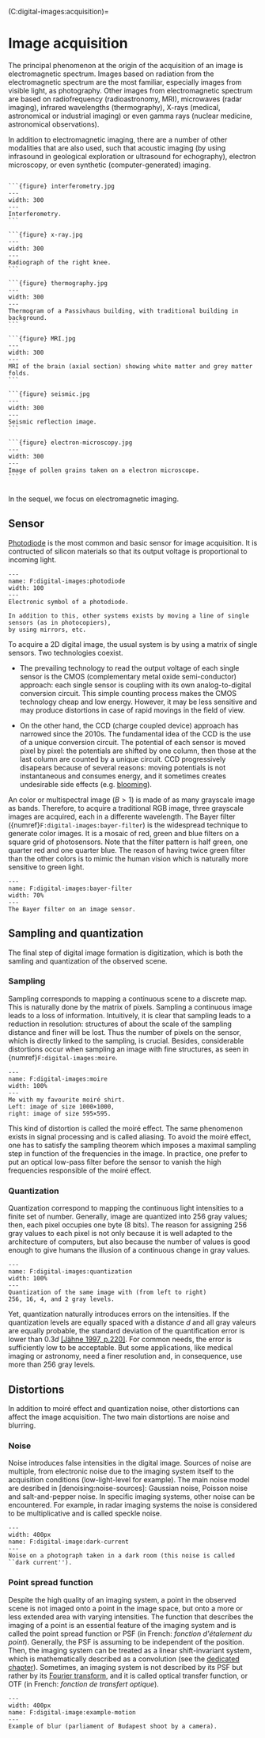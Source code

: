(C:digital-images:acquisition)=
# Image acquisition

<!--
Évoquer dans chaque section les particularités liées aux différents types d'images :
- niveau de gris, multispectral/hyperspectal
- visible, IR ou même non électromagnétique
- tomographie, PET, IRM, scanner
- Computational photography (New cameras do not capture photons;they compute pictures)
  + flutter shutter
- interférométrie
- SKA (utile aussi pour la fabrication d'une image avec un capteur non classique)
- radar
- Example on Acoustic Images
-->

The principal phenomenon at the origin of the acquisition of an image is electromagnetic spectrum.
Images based on radiation from the electromagnetic spectrum are the most familiar,
especially images from visible light, as photography.
Other images from electromagnetic spectrum are based on
radiofrequency (radioastronomy, MRI),
microwaves (radar imaging),
infrared wavelengths (thermography),
X-rays (medical, astronomical or industrial imaging)
or even gamma rays (nuclear medicine, astronomical observations).

In addition to electromagnetic imaging, there are a number of other modalities that are also used,
such that
acoustic imaging (by using infrasound in geological exploration or ultrasound for echography),
electron microscopy,
or even synthetic (computer-generated) imaging.



````{dropdown} Examples of image modalities

```{figure} interferometry.jpg
---
width: 300
---
Interferometry.
```

```{figure} x-ray.jpg
---
width: 300
---
Radiograph of the right knee.
```

```{figure} thermography.jpg
---
width: 300
---
Thermogram of a Passivhaus building, with traditional building in background.
```

```{figure} MRI.jpg
---
width: 300
---
MRI of the brain (axial section) showing white matter and grey matter folds.
```

```{figure} seismic.jpg
---
width: 300
---
Seismic reflection image.
```

```{figure} electron-microscopy.jpg
---
width: 300
---
Image of pollen grains taken on a electron microscope.
```


````




In the sequel, we focus on electromagnetic imaging.


## Sensor

[Photodiode](https://en.wikipedia.org/wiki/Photodiode) is the most common and basic sensor for image acquisition.
It is contructed of silicon materials so that its output voltage is proportional to incoming light.

```{figure} photodiode.svg
---
name: F:digital-images:photodiode
width: 100
---
Electronic symbol of a photodiode.
```

```{margin}
In addition to this, other systems exists by moving a line of single sensors (as in photocopiers),
by using mirrors, etc.
```

To acquire a 2D digital image, the usual system is by using a matrix of single sensors.
Two technologies coexist.

* The prevailing technology to read the output voltage of each single sensor is the CMOS
  (complementary metal oxide semi-conductor) approach:
  each single sensor is coupling with its own analog-to-digital conversion circuit.
  This simple counting process makes the CMOS technology cheap and low energy.
  However, it may be less sensitive and may produce distortions
  in case of rapid movings in the field of view.
  
  <!-- illustration du CMOS -->

* On the other hand, the CCD (charge coupled device) approach has narrowed since the 2010s.
  The fundamental idea of the CCD is the use of a unique conversion circuit.
  The potential of each sensor is moved pixel by pixel: the potentials are shifted by one column,
  then those at the last column are counted by a unique circuit.
  CCD progressively disapears because of several reasons:
  moving potentials is not instantaneous and consumes energy,
  and it sometimes creates undesirable side effects
  (e.g. [blooming](https://upload.wikimedia.org/wikipedia/commons/0/01/Blooming_example.jpg)).
  
  <!-- illustration du CCD -->
  
<!-- In some applications, the photodiodes in the sensor matrix are not arranged on a rectangular grid -->

An color or multispectral image ($B>1$) is made of as many grayscale image as bands.
Therefore, to acquire a traditional RGB image, three grayscale images are acquired,
each in a differente wavelength.
The Bayer filter ({numref}`F:digital-images:bayer-filter`) is the widespread technique to generate color images.
It is a mosaic of red, green and blue filters on a square grid of photosensors.
Note that the filter pattern is half green, one quarter red and one quarter blue.
The reason of having twice green filter than the other colors is to mimic the human vision
which is naturally more sensitive to green light.

```{figure} bayer-filter.svg
---
name: F:digital-images:bayer-filter
width: 70%
---
The Bayer filter on an image sensor.
```


## Sampling and quantization

<!-- compressive sensing -->

The final step of digital image formation is digitization,
which is both the samling and quantization of the observed scene.

### Sampling

Sampling corresponds to mapping a continuous scene to a discrete map.
This is naturally done by the matrix of pixels.
Sampling a continuous image leads to a loss of information.
Intuitively, it is clear that sampling leads to a reduction in resolution:
structures of about the scale of the sampling distance and finer will be lost.
Thus the number of pixels on the sensor, which is directly linked to the sampling, is crucial.
Besides, considerable distortions occur when sampling an image with fine structures,
as seen in {numref}`F:digital-images:moire`.

```{figure} moire.jpg
---
name: F:digital-images:moire
width: 100%
---
Me with my favourite moiré shirt.
Left: image of size 1000×1000,
right: image of size 595×595.
```

This kind of distortion is called the moiré effect.
The same phenomenon exists in signal processing and is called aliasing.
To avoid the moiré effect, one has to satisfy the sampling theorem
which imposes a maximal sampling step in function of the frequencies in the image.
In practice, one prefer to put an optical low-pass filter before the sensor
to vanish the high frequencies responsible of the moiré effect.


### Quantization

Quantization correspond to mapping the continuous light intensities to a finite set of number.
Generally, image are quantized into 256 gray values; then, each pixel occupies one byte (8 bits).
The reason for assigning 256 gray values to each pixel is
not only because it is well adapted to the architecture of computers,
but also because the number of values is good enough to give humans
the illusion of a continuous change in gray values.

```{figure} quantization.png
---
name: F:digital-images:quantization
width: 100%
---
Quantization of the same image with (from left to right)
256, 16, 4, and 2 gray levels.
```

Yet, quantization naturally introduces errors on the intensities.
If the quantization levels are equally spaced with a distance $d$
and all gray valeurs are equally probable,
the standard deviation of the quantification error is lower than $0.3d$
[[Jähne 1997, p.220]](B:digital-images:Jahne1997).
For common needs, the error is sufficiently low to be acceptable.
But some applications, like medical imaging or astronomy,
need a finer resolution and, in consequence, use more than 256 gray levels.


## Distortions

In addition to moiré effect and quantization noise,
other distortions can affect the image acquisition.
The two main distortions are noise and blurring.

### Noise

Noise introduces false intensities in the digital image.
Sources of noise are multiple, from electronic noise due to the imaging system itself
to the acquisition conditions (low-light-level for example).
The main noise model are desribed in [denoising:noise-sources]:
Gaussian noise, Poisson noise and salt-and-pepper noise.
In specific imaging systems, other noise can be encountered.
For example, in radar imaging systems the noise is considered to be multiplicative
and is called speckle noise.

```{figure} dark-current.jpg
---
width: 400px
name: F:digital-image:dark-current
---
Noise on a photograph taken in a dark room (this noise is called ``dark current'').
```

<!-- dark current -->

### Point spread function

Despite the high quality of an imaging system,
a point in the observed scene is not imaged onto a point in the image space,
but onto a more or less extended area with varying intensities.
The function that describes the imaging of a point is an essential feature of the imaging system and is called the point spread function or PSF (in French: _fonction d'étalement du point_).
Generally, the PSF is assuming to be independent of the position.
Then, the imaging system can be treated as a linear shift-invariant system,
which is mathematically described as a convolution (see the [dedicated chapter](filtering:convolution)).
Sometimes, an imaging system is not described by its PSF but rather by its
[Fourier transform](filtering:fourier),
and it is called optical transfer function, or OTF (in French: _fonction de transfert optique_).

```{figure} budapest.jpg
---
width: 400px
name: F:digital-image:example-motion
---
Example of blur (parliament of Budapest shoot by a camera).
```